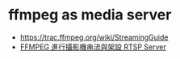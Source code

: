# ffmpeg as media server

* https://trac.ffmpeg.org/wiki/StreamingGuide
* [FFMPEG 進行攝影機串流與架設 RTSP Server](https://moon-half.info/p/3710)
